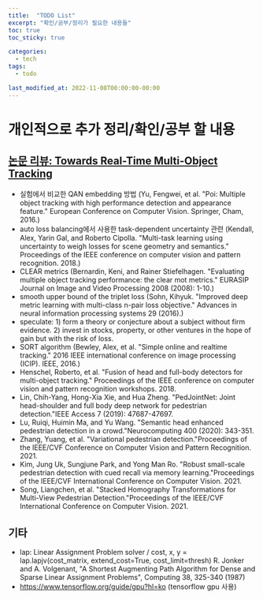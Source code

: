 ```yaml
---
title:  "TODO List"
excerpt: "확인/공부/정리가 필요한 내용들"
toc: true
toc_sticky: true

categories:
  - tech
tags:
  - todo

last_modified_at: 2022-11-08T00:00:00-00:00
---
```


# 개인적으로 추가 정리/확인/공부 할 내용

## [논문 리뷰: Towards Real-Time Multi-Object Tracking](https://junhyungkang.github.io/papers/Towards_Real-Time_Multi-Object_Tracking/)
* 실험에서 비교한 QAN embedding 방법 (Yu, Fengwei, et al. "Poi: Multiple object tracking with high performance detection and appearance feature." European Conference on Computer Vision. Springer, Cham, 2016.)
* auto loss balancing에서 사용한 task-dependent uncertainty 관련 (Kendall, Alex, Yarin Gal, and Roberto Cipolla. "Multi-task learning using uncertainty to weigh losses for scene geometry and semantics." Proceedings of the IEEE conference on computer vision and pattern recognition. 2018.)
* CLEAR metrics (Bernardin, Keni, and Rainer Stiefelhagen. "Evaluating multiple object tracking performance: the clear mot metrics." EURASIP Journal on Image and Video Processing 2008 (2008): 1-10.)
* smooth upper bound of the triplet loss (Sohn, Kihyuk. "Improved deep metric learning with multi-class n-pair loss objective." Advances in neural information processing systems 29 (2016).)
* speculate: 1) form a theory or conjecture about a subject without firm evidence. 2)  invest in stocks, property, or other ventures in the hope of gain but with the risk of loss.
* SORT algorithm (Bewley, Alex, et al. "Simple online and realtime tracking." 2016 IEEE international conference on image processing (ICIP). IEEE, 2016.)
* Henschel, Roberto, et al. "Fusion of head and full-body detectors for multi-object tracking." Proceedings of the IEEE conference on computer vision and pattern recognition workshops. 2018.
* Lin, Chih-Yang, Hong-Xia Xie, and Hua Zheng. "PedJointNet: Joint head-shoulder and full body deep network for pedestrian detection."IEEE Access 7 (2019): 47687-47697.
* Lu, Ruiqi, Huimin Ma, and Yu Wang. "Semantic head enhanced pedestrian detection in a crowd."Neurocomputing 400 (2020): 343-351.
* Zhang, Yuang, et al. "Variational pedestrian detection."Proceedings of the IEEE/CVF Conference on Computer Vision and Pattern Recognition. 2021.
* Kim, Jung Uk, Sungjune Park, and Yong Man Ro. "Robust small-scale pedestrian detection with cued recall via memory learning."Proceedings of the IEEE/CVF International Conference on Computer Vision. 2021.
* Song, Liangchen, et al. "Stacked Homography Transformations for Multi-View Pedestrian Detection."Proceedings of the IEEE/CVF International Conference on Computer Vision. 2021.

## 기타
* lap: Linear Assignment Problem solver / cost, x, y = lap.lapjv(cost_matrix, extend_cost=True, cost_limit=thresh)
R. Jonker and A. Volgenant, "A Shortest Augmenting Path Algorithm for Dense and Sparse Linear Assignment Problems", Computing 38, 325-340 (1987)
* https://www.tensorflow.org/guide/gpu?hl=ko (tensorflow gpu 사용)
